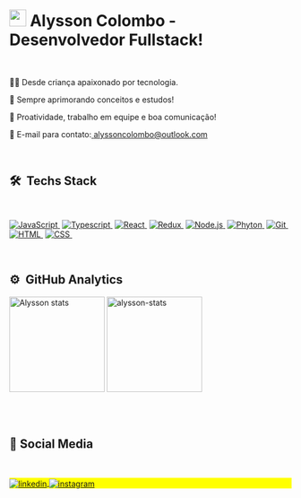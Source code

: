  <h1 align="left"><img src="https://raw.githubusercontent.com/kaueMarques/kaueMarques/master/hi.gif" height="30px" width="30px">   Alysson Colombo - Desenvolvedor Fullstack! </h1>
  <br>
 
 👨‍💻 Desde criança apaixonado por tecnologia.
 
 🚀 Sempre aprimorando conceitos e estudos! 
 
 🌱 Proatividade, trabalho em equipe e boa comunicação! 
                  
 📧 E-mail para contato:<a align="center" href="mailto:alyssoncolombo@outlook.com" target="_blank"> alyssoncolombo@outlook.com</a>
 
 
 <br>
 
 ## 🛠 &nbsp;Techs Stack
 
 <br>
 
<a href="https://www.javascript.com/">![JavaScript](https://img.shields.io/badge/JavaScript-100000?style=float&logo=javascript&logoColor=F7DF1E)&nbsp;</a>
<a href="https://www.typescriptlang.org/">![Typescript](https://img.shields.io/badge/TypeScript-100000?style=flat&logo=typescript&logoColor=F7DF1E)&nbsp;</a>
<a href="https://pt-br.reactjs.org/">![React](https://img.shields.io/badge/-React-100000?style=flat&logo=react&logoColor=F7DF1E)&nbsp;</a>
<a href="https://redux.js.org/" target="_blank">![Redux](https://img.shields.io/badge/Redux-100000?style=flat&logo=redux&logoColor=F7DF1E)&nbsp;</a>
<a href="https://nodejs.org/en/">![Node.js](https://img.shields.io/badge/-Node.js-100000?style=flat&logo=node.js&logoColor=F7DF1E)&nbsp;</a>
<a href="https://www.python.org/">![Phyton](https://img.shields.io/badge/Python-100000?style=flat&logo=python&logoColor=F7DF1E)&nbsp;</a>
<a href="https://git-scm.com/">![Git](https://img.shields.io/badge/-Git-100000?style=flat&logo=git&logoColor=F7DF1E)&nbsp;</a>
<a href="https://developer.mozilla.org/pt-BR/docs/Web/HTML">![HTML](https://img.shields.io/badge/-HTML-100000?style=flat&logo=HTML5&logoColor=F7DF1E)&nbsp;</a>
<a href="https://developer.mozilla.org/pt-BR/docs/Web/CSS">![CSS](https://img.shields.io/badge/-CSS-100000?style=flat&logo=CSS3&logoColor=F7DF1E)&nbsp;</a>








<br>


## ⚙️ &nbsp;GitHub Analytics


<p align="left">
<img margin-top="auto" height="170em"  src="https://github-readme-stats.vercel.app/api?username=alysson1346&show_icons=true&theme=vision-friendly-dark" alt="Alysson stats"/>
 
 <img margin-top="auto" height="170em"  src="https://github-readme-stats.vercel.app/api/top-langs/?username=alysson1346&theme=vision-friendly-dark" alt="alysson-stats"/>
</p>
 

<br><br>


## 📱   Social Media
 <br>

<p align="left" style="background:yellow">
 
<a href="https://www.linkedin.com/in/alysson-colombo-7b5b84207/" >
  <img align="center" src="https://img.shields.io/badge/Alysson%20Colombo-100000?style=flat&logo=linkedin&logoColor=white" alt="linkedin"/>
</a>
 
<a href="https://www.instagram.com/alysson_colombo/" target="_blank"  rel="external" >
 <img align="center" src="https://img.shields.io/badge/-Alysson_Colombo-100000?style=flat&logo=instagram&logoColor=white" alt="instagram"/>
</a> 
 
 <br>
